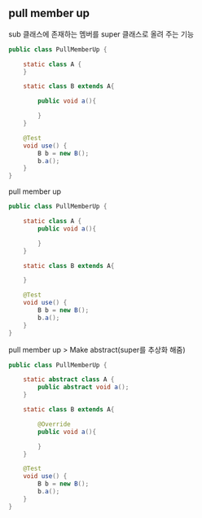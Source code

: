 ## pull member up
sub 클래스에 존재하는 멤버를 super 클래스로 올려 주는 기능

```java
public class PullMemberUp {

    static class A {
    }

    static class B extends A{

        public void a(){

        }
    }

    @Test
    void use() {
        B b = new B();
        b.a();
    }
}
```

pull member up

```java
public class PullMemberUp {

    static class A {
        public void a(){

        }
    }

    static class B extends A{

    }

    @Test
    void use() {
        B b = new B();
        b.a();
    }
}
```

pull member up > Make abstract(super를 추상화 해줌)
```java
public class PullMemberUp {

    static abstract class A {
        public abstract void a();
    }

    static class B extends A{

        @Override
        public void a(){

        }
    }

    @Test
    void use() {
        B b = new B();
        b.a();
    }
}
```